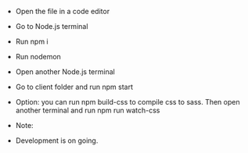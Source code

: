 - Open the file in a code editor
- Go to Node.js terminal
- Run npm i
- Run nodemon
- Open another Node.js terminal
- Go to client folder and run npm start
- Option: you can run npm build-css to compile css to sass. Then open another terminal and run npm run watch-css


- Note:
- Development is on going.